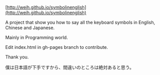 [http://weih.github.io/symbolinenglish](http://weih.github.io/symbolinenglish)

A project that show you how to say all the keyboard symbols in English, Chinese and Japanese.

Mainly in Programming world.

Edit index.html in gh-pages branch to contribute.

Thank you.

僕は日本語が下手ですから、間違いのところは絶対あると思う。
